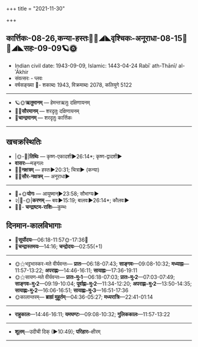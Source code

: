 +++
title = "2021-11-30"

+++
## कार्त्तिकः-08-26,कन्या-हस्तः🌛🌌◢◣वृश्चिकः-अनूराधा-08-15🌌🌞◢◣सहः-09-09🪐🌞
- Indian civil date: 1943-09-09, Islamic: 1443-04-24 Rabīʿ ath-Thānī/ al-ʾĀkhir
- संवत्सरः - प्लवः
- वर्षसङ्ख्या 🌛- शकाब्दः 1943, विक्रमाब्दः 2078, कलियुगे 5122
___________________
- 🪐🌞**ऋतुमानम्** — हेमन्तऋतुः दक्षिणायनम्
- 🌌🌞**सौरमानम्** — शरदृतुः दक्षिणायनम्
- 🌛**चान्द्रमानम्** — शरदृतुः कार्त्तिकः
___________________


## खचक्रस्थितिः
- |🌞-🌛|**तिथिः** — कृष्ण-एकादशी►26:14*; कृष्ण-द्वादशी►  
- **वासरः**—मङ्गलः  
- 🌌🌛**नक्षत्रम्** — हस्तः►20:31; चित्रा► (कन्या)  
- 🌌🌞**सौर-नक्षत्रम्** — अनूराधा►  
___________________
- 🌛+🌞**योगः** — आयुष्मान्►23:58; सौभाग्यः►  
- २|🌛-🌞|**करणम्** — बवः►15:19; बालवः►26:14*; कौलवः►  
- 🌌🌛- **चन्द्राष्टम-राशिः**—कुम्भः  


## दिनमान-कालविभागाः
- 🌅**सूर्योदयः**—06:18-11:57🌞️-17:36🌇  
- 🌛**चन्द्रास्तमयः**—14:16; **चन्द्रोदयः**—02:55(+1)  
___________________
- 🌞⚝भट्टभास्कर-मते वीर्यवन्तः— **प्रातः**—06:18-07:43; **साङ्गवः**—09:08-10:32; **मध्याह्नः**—11:57-13:22; **अपराह्णः**—14:46-16:11; **सायाह्नः**—17:36-19:11  
- 🌞⚝सायण-मते वीर्यवन्तः— **प्रातः-मु॰1**—06:18-07:03; **प्रातः-मु॰2**—07:03-07:49; **साङ्गवः-मु॰2**—09:19-10:04; **पूर्वाह्णः-मु॰2**—11:34-12:20; **अपराह्णः-मु॰2**—13:50-14:35; **सायाह्णः-मु॰2**—16:06-16:51; **सायाह्णः-मु॰3**—16:51-17:36  
- 🌞कालान्तरम्— **ब्राह्मं मुहूर्तम्**—04:36-05:27; **मध्यरात्रिः**—22:41-01:14  
___________________
- **राहुकालः**—14:46-16:11; **यमघण्टः**—09:08-10:32; **गुलिककालः**—11:57-13:22  
___________________
- **शूलम्**—उदीची दिक् (►10:49); **परिहारः**–क्षीरम्  
___________________